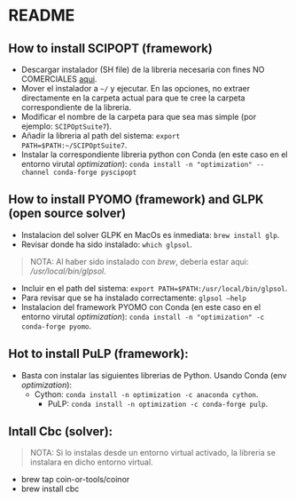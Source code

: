 # README

## How to install SCIPOPT (framework)

- Descargar instalador (SH file) de la libreria necesaria con fines NO COMERCIALES [aqui](https://scipopt.org/index.php#download).
- Mover el instalador a `~/` y ejecutar. En las opciones, no extraer directamente en la carpeta actual para que te cree la carpeta correspondiente de la libreria.
- Modificar el nombre de la carpeta para que sea mas simple (por ejemplo: `SCIPOptSuite7`).
- Añadir la libreria al path del sistema: `export PATH=$PATH:~/SCIPOptSuite7`.
- Instalar la correspondiente libreria python con Conda (en este caso en el entorno virutal *optimization*): `conda install -n "optimization" --channel conda-forge pyscipopt` 

## How to install PYOMO (framework) and GLPK (open source solver)

- Instalacion del solver GLPK en MacOs es inmediata: `brew install glp`.
- Revisar donde ha sido instalado: `which glpsol`.
> NOTA: Al haber sido instalado con *brew*, deberia estar aqui: */usr/local/bin/glpsol*.
- Incluir en el path del sistema: `export PATH=$PATH:/usr/local/bin/glpsol`.
- Para revisar que se ha instalado correctamente: `glpsol —help`
- Instalacion del framework PYOMO con Conda (en este caso en el entorno virutal *optimization*): `conda install -n "optimization" -c conda-forge pyomo`.

## Hot to install PuLP (framework):
- Basta con instalar las siguientes librerias de Python. Usando Conda (env *optimization*):
	- Cython: `conda install -n optimization -c anaconda cython`.
        - PuLP: `conda install -n optimization -c conda-forge pulp`.


## Intall Cbc (solver):

> NOTA: Si lo instalas desde un entorno virtual activado, la libreria se instalara en dicho entorno virtual.
- brew tap coin-or-tools/coinor
- brew install cbc 
